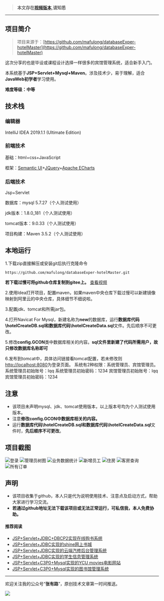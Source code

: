 >  **本文存在[视频版本](https://zhuanlan.zhihu.com/p/115893887),请知悉**

----------

## 项目简介

>项目来源于：[https://github.com/mafulong/databaseExper-hotelMaster](https://github.com/mafulong/databaseExper-hotelMaster)

这次分享的也是毕设或课程设计选择一样很多的宾馆管理系统，适合新手入门。

本系统基于**JSP+Servlet+Mysql+Maven**。涉及技术少，易于理解，适合**JavaWeb初学者**学习使用。

**难度等级：中等**

## 技术栈

### 编辑器

IntelliJ IDEA 2019.1.1 (Ultimate Edition)

### 前端技术
基础：html+css+JavaScript

框架：[Semantic UI](https://1.semantic-ui.com/)+[JQuery](https://jquery.com/)+[Apache ECharts](https://www.echartsjs.com/zh/index.html)

### 后端技术
Jsp+Servlet

数据库：mysql 5.7.27（个人测试使用）

jdk版本：1.8.0_181（个人测试使用）

tomcat版本：9.0.33（个人测试使用）

项目构建：Maven 3.5.2（个人测试使用）

## 本地运行
1.下载zip直接解压或安装git后执行克隆命令 
```
https://github.com/mafulong/databaseExper-hotelMaster.git
```
**若下载过慢可将github仓库复制到gitee上。** [查看视频](../../public/oldPicturesFromGitee/GitHub下载慢怎么办？.mp4)

2.使用Idea打开项目，配置maven，如果maven中央仓库下载过慢可以新建镜像映射到阿里云的中央仓库，具体细节不细说啦。

3.配置jdk、tomcat和所需jar包。

4.打开Navicat For Mysql，新建名称为**new**的数据库，运行**数据库代码\hotelCreateDB.sql和数据库代码\hotelCreateData.sql**文件。先后顺序不可更改。

5.修改**config.GCON**类中数据库相关的内容。**sql文件里新建了代码所需用户，故只修改数据库名称即可**

6.发布到tomcat中，具体访问链接看tomcat配置，若未修改则[http://localhost:8080](http://localhost:8080)为登录页面。
系统有2种权限：系统管理员、宾馆管理员。
系统管理员初始账号：lqq 系统管理员初始密码：1234
宾馆管理员初始账号：lqq   宾馆管理员初始密码：1234


## 注意
- 该项目未声明mysql、jdk、tomcat使用版本，以上版本号均为个人测试使用版本。
- 注意**修改config.GCON中数据库相关的内容。**
- 运行**数据库代码\hotelCreateDB.sql和数据库代码\hotelCreateData.sql**文件时，**先后顺序不可更改**。


## 项目截图
![登录](../../public/oldPicturesFromGitee/blog20200324112301.png)
![管理员树图](../../public/oldPicturesFromGitee/blog20200324112302.png)
![业务数据统计](../../public/oldPicturesFromGitee/blog20200324112303.png)
![新增员工](../../public/oldPicturesFromGitee/blog20200324112304.png)
![住房](../../public/oldPicturesFromGitee/blog20200324112305.png)
![客房查询](../../public/oldPicturesFromGitee/blog20200324112306.png)
![所有订单](../../public/oldPicturesFromGitee/blog20200324112307.png)
## 声明
- 该项目收集于github，本人只是代为说明使用技术、注意点及启动方式，帮助大家进行学习交流。
- **若通过github地址无法下载该项目或无法正常运行，可私信我，本人免费协助。**


#### 推荐阅读
- [JSP+Servlet+JDBC+DBCP2实现在线购书系统](https://mp.weixin.qq.com/s/kFHzkRtL6FNN9koaWAjDkg)
- [JSP+Servlet+JDBC实现的shine网上书城](https://mp.weixin.qq.com/s/GvfywZwg28IMYk5Q2ZWcOw)
- [JSP+Servlet+JDBC实现的云端汽修后台管理系统](https://mp.weixin.qq.com/s/kalGv5T8AZGxTnLHr2wDsA)
- [JSP+Servlet+JDBC实现的学生信息管理系统](https://mp.weixin.qq.com/s/K-H50joCXeE0cnwmtoqhJw)
- [JSP+Servlet+C3P0+Mysql实现的YCU movies电影网站](https://mp.weixin.qq.com/s/bJ1lGNDrVwzXx5z9dDaV-w)
- [JSP+Servlet+C3P0+Mysql实现的图书馆管理系统](https://mp.weixin.qq.com/s/MdGVYX_8t-CiOasghGPrRw)

---

欢迎关注我的公众号“**张有路**”，原创技术文章第一时间推送。

![](../../public/oldPicturesFromGitee/qrcode.gif)
